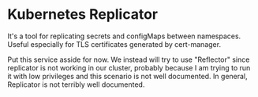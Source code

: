 # Kubernetes Replicator

It's a tool for replicating secrets and configMaps between namespaces.  Useful
especially for TLS certificates generated by cert-manager.

Put this service asside for now.  We instead will try to use "Reflector" since
replicator is not working in our cluster, probably because I am trying to run it with
low privileges and this scenario is not well documented.  In general, Replicator is not
terribly well documented.
